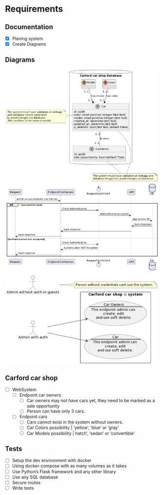 # Requirements

## Documentation

- [X] Planing system
- [X] Create Diagrams

## Diagrams

![classes_01](docs/out/docs/diagrams/carford_car_shop_database.png)
![sequence_01](docs/out/docs/diagrams/auth_request_sequence.png)
![uc_01](docs/out/docs/diagrams/use_cases_endpoints.png)


## Carford car shop

- [ ] WebSystem
    - [ ] Endpoint car owners
        - [ ] Car owners may not have cars yet, they need to be marked as a sale opportunity
        - [ ] Person can have only 3 cars.
    - [ ] Endpoint cars
        - [ ] Cars cannot exist in the system without owners.
        - [ ] Car Colors possibility | ‘yellow’, ‘blue’ or ‘gray’
        - [ ] Car Models possibility | hatch’, ‘sedan’ or ‘convertible’

## Tests

- [ ] Setup the dev environment with docker
- [ ] Using docker-compose with as many volumes as it takes
- [ ] Use Python’s Flask framework and any other library
- [ ] Use any SQL database
- [ ] Secure routes
- [ ] Write tests
